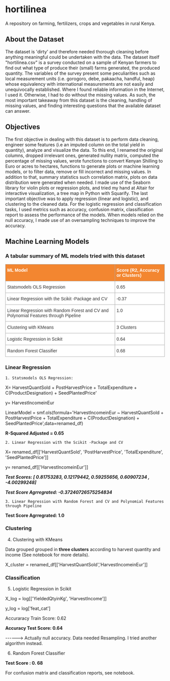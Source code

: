 # hortilinea
A repository on farming, fertilizers, crops and vegetables in rural Kenya.

## About the Dataset

The dataset is 'dirty' and therefore needed thorough cleaning before anything meaningful could be undertaken with the data. The dataset itself "hortilinea.csv" is a survey conducted on a sample of Kenyan farmers to find out what type of produce their (small) farms generated, the produced quantity. The variables of the survey present some peculiarities such as local measurement units (i.e. gorogoro, debe, pakaacha, handful, heap) whose equivalency with international measurements are not easily and unequivocally established. Where I found reliable information in the Internet, I used it. Otherwise, I had to do without the missing values. As such, the most important takeaway from this dataset is the cleaning, handling of missing values, and finding interesting questions that the available dataset can answer.


## Objectives
The first objective in dealing with this dataset is to perform data cleaning, engineer some features (i.e an imputed 
column on the total yield in quantity), analyze and visualize the data. To this end, I renamed the original 
columns, dropped irrelevant ones, generated nullity matrix, computed the percentage of missing values, wrote 
functions to convert Kenyan Shilling to Euro or acres to hectares, functions to generate plots or machine 
learning models, or to filter data, remove or fill incorrect and missing values. In addition to that, summary 
statistics such correlation matrix, plots on data distribution were generated when needed. I made use of the
Seaborn library for violin plots or regression plots, and tried my hand at Altair for interactive visualization, 
a tree map in Python with Squarify. The last important objective was to apply regression (linear and logistic),
and clustering to the cleaned data. For the logistic regression and classification tasks, I used metrics such as
accuracy, confusion matrix, classification report to assess the performance of the models. When models relied on
the null accuracy, I made use of an oversampling techniques to improve the accuracy.

## Machine Learning Models

### A tabular summary of ML models tried with this dataset
<style type="text/css">
.tg  {border-collapse:collapse;border-color:#aaa;border-spacing:0;}
.tg td{background-color:#fff;border-color:#aaa;border-style:solid;border-width:1px;color:#333;
  font-family:Arial, sans-serif;font-size:14px;overflow:hidden;padding:10px 5px;word-break:normal;}
.tg th{background-color:#f38630;border-color:#aaa;border-style:solid;border-width:1px;color:#fff;
  font-family:Arial, sans-serif;font-size:14px;font-weight:normal;overflow:hidden;padding:10px 5px;word-break:normal;}
.tg .tg-0lax{text-align:left;vertical-align:top}
</style>
<table class="tg">
<thead>
  <tr>
    <th class="tg-0lax"><span style="font-weight:600">ML Model</span></th>
    <th class="tg-0lax"><span style="font-weight:bold">Score (R2, Accuracy or Clusters)</span></th>
  </tr>
</thead>
<tbody>
  <tr>
    <td class="tg-0lax">Statsmodels OLS Regression</td>
    <td class="tg-0lax"><span style="font-style:normal;text-decoration:none">0.65</span></td>
  </tr>
  <tr>
    <td class="tg-0lax">Linear Regression with the Scikit -Package and CV</td>
    <td class="tg-0lax">-0.37</td>
  </tr>
  <tr>
    <td class="tg-0lax">Linear Regression with Random Forest and CV and Polynomial Features through Pipeline</td>
    <td class="tg-0lax">1.0</td>
  </tr>
  <tr>
    <td class="tg-0lax">Clustering with KMeans</td>
    <td class="tg-0lax">3 Clusters</td>
  </tr>
  <tr>
    <td class="tg-0lax">Logistic Regression in Scikit</td>
    <td class="tg-0lax">0.64</td>
  </tr>
  <tr>
    <td class="tg-0lax">Random Forest Classifier</td>
    <td class="tg-0lax">0.68</td>
  </tr>
</tbody>
</table>

### Linear Regression 

    1. Statsmodels OLS Regression:
    
X= HarvestQuantSold + PostHarvestPrice + TotalExpenditure + C(ProductDesignation) + SeedPlantedPrice'

y= HarvestIncomeinEur


LinearModel = smf.ols(formula='HarvestIncomeinEur ~  HarvestQuantSold + PostHarvestPrice + TotalExpenditure + C(ProductDesignation) + SeedPlantedPrice',data=renamed_df)

**R-Squared Adjusted = 0.65**

    2. Linear Regression with the Scikit -Package and CV
 
X= renamed_df[['HarvestQuantSold', 'PostHarvestPrice', 'TotalExpenditure', 'SeedPlantedPrice']]

y= renamed_df[['HarvestIncomeinEur']]

***Test Scores: [ 0.81753283,  0.12179442,   0.59255656,  0.60907234 , -4.00299248]***

***Test Score Agrregrated: -0.37240726575254834***


    3. Linear Regression with Random Forest and CV and Polynomial Features through Pipeline
    
**Test Score Agrregrated: 1.0**

### Clustering 

4. Clustering with KMeans

Data grouped grouped in **three clusters** according to harvest quantity and income (See notebook for more details).

X_cluster = renamed_df[['HarvestQuantSold','HarvestIncomeinEur']]
  
  
 ### Classification
 
 
5. Logistic Regression in Scikit
 
X_log = log[['YieldedQtyinKg', 'HarvestIncome']]

y_log = log['feat_cat']

Accuraracy Train Score: 0.62

**Accuracy Test Score: 0.64**

------> Actually null accuracy. Data needed Resampling. I tried another algorithm instead.


 6. Random Forest Classifier
  
  **Test Score : 0. 68**
 
 For confusion matrix and classification reports, see notebook. 

